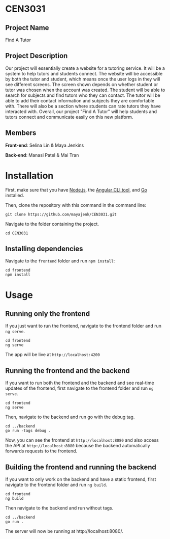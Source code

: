# CEN3031

## Project Name
Find A Tutor

## Project Description
  
Our project will essentially create a website for a tutoring service. It will be a system to help tutors and students connect. The website will be accessible by both the tutor and student, which means once the user logs in they will see different screens. The screen shown depends on whether student or tutor was chosen when the account was created. The student will be able to search for subjects and find tutors who they can contact. The tutor will be able to add their contact information and subjects they are comfortable with. There will also be a section where students can rate tutors they have interacted with. Overall, our project "Find A Tutor" will help students and tutors connect and communicate easily on this new platform. 

## Members
**Front-end**: Selina Lin & Maya Jenkins

**Back-end**: Manasi Patel & Mai Tran

# Installation
First, make sure that you have [Node.js](https://nodejs.org/en/), the [Angular CLI tool](https://angular.io/cli), and [Go](https://go.dev/) installed.

Then, clone the repository with this command in the command line:
```
git clone https://github.com/mayajenk/CEN3031.git
```
Navigate to the folder containing the project.
```
cd CEN3031
```
## Installing dependencies
Navigate to the `frontend` folder and run `npm install`:
```
cd frontend
npm install
```

# Usage
## Running only the frontend
If you just want to run the frontend, navigate to the frontend folder and run `ng serve`.
```
cd frontend
ng serve
```
The app will be live at `http://localhost:4200`

## Running the frontend and the backend
If you want to run both the frontend and the backend and see real-time updates of the frontend, first navigate to the frontend folder and run `ng serve`.
```
cd frontend
ng serve
```
Then, navigate to the backend and run go with the debug tag.
```
cd ../backend
go run -tags debug .
```
Now, you can see the frontend at `http://localhost:8080` and also access the API at `http://localhost:8080` because the backend automatically forwards requests to the frontend.

## Building the frontend and running the backend
If you want to only work on the backend and have a static frontend, first navigate to the frontend folder and run `ng build`.
```
cd frontend
ng build
```
Then navigate to the backend and run without tags.
```
cd ../backend
go run .
```
The server will now be running at http://localhost:8080/.